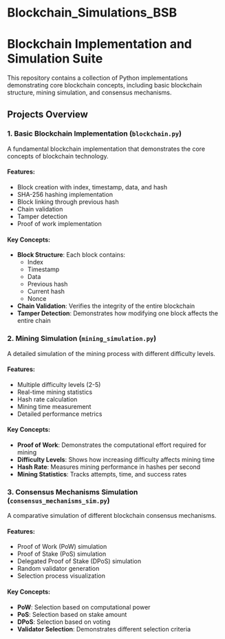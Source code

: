 # Blockchain_Simulations_BSB

# Blockchain Implementation and Simulation Suite

This repository contains a collection of Python implementations demonstrating core blockchain concepts, including basic blockchain structure, mining simulation, and consensus mechanisms.

## Projects Overview

### 1. Basic Blockchain Implementation (`blockchain.py`)
A fundamental blockchain implementation that demonstrates the core concepts of blockchain technology.

#### Features:
- Block creation with index, timestamp, data, and hash
- SHA-256 hashing implementation
- Block linking through previous hash
- Chain validation
- Tamper detection
- Proof of work implementation

#### Key Concepts:
- **Block Structure**: Each block contains:
  - Index
  - Timestamp
  - Data
  - Previous hash
  - Current hash
  - Nonce
- **Chain Validation**: Verifies the integrity of the entire blockchain
- **Tamper Detection**: Demonstrates how modifying one block affects the entire chain

### 2. Mining Simulation (`mining_simulation.py`)
A detailed simulation of the mining process with different difficulty levels.

#### Features:
- Multiple difficulty levels (2-5)
- Real-time mining statistics
- Hash rate calculation
- Mining time measurement
- Detailed performance metrics

#### Key Concepts:
- **Proof of Work**: Demonstrates the computational effort required for mining
- **Difficulty Levels**: Shows how increasing difficulty affects mining time
- **Hash Rate**: Measures mining performance in hashes per second
- **Mining Statistics**: Tracks attempts, time, and success rates

### 3. Consensus Mechanisms Simulation (`consensus_mechanisms_sim.py`)
A comparative simulation of different blockchain consensus mechanisms.

#### Features:
- Proof of Work (PoW) simulation
- Proof of Stake (PoS) simulation
- Delegated Proof of Stake (DPoS) simulation
- Random validator generation
- Selection process visualization

#### Key Concepts:
- **PoW**: Selection based on computational power
- **PoS**: Selection based on stake amount
- **DPoS**: Selection based on voting
- **Validator Selection**: Demonstrates different selection criteria

